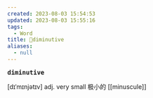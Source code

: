 ```yaml
---
created: 2023-08-03 15:54:53
updated: 2023-08-03 15:55:16
tags:
  - Word
title: 📖diminutive
aliases:
  - null
---
```


<pre><strong>diminutive</strong></pre>
[dɪˈmɪnjətɪv]
adj. very small 极⼩的
[[minuscule]]
